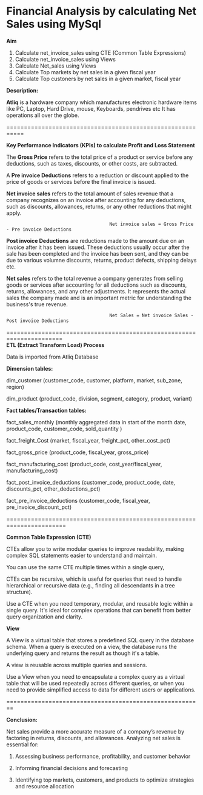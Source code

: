 # Financial Analysis by calculating Net Sales using MySql

**Aim**

1. Calculate net_invoice_sales using CTE (Common Table Expressions)
2. Calculate net_invoice_sales using Views
3. Calculate Net_sales using Views
4. Calculate Top markets by net sales in a given fiscal year
5. Calculate Top custoners by net sales in a given market, fiscal year

**Description:**

**Atliq** is a hardware company which manufactures electronic hardware items like PC, Laptop, Hard Drive, mouse, Keyboards, pendrives etc It has operations all over the globe.

===========================================================
           
**Key Performance Indicators (KPIs) to calculate Profit and Loss Statement**

The **Gross Price** refers to the total price of a product or service before any deductions, such as taxes, discounts, or other costs, are subtracted.

A **Pre invoice Deductions** refers to a reduction or discount applied to the price of goods or services before the final invoice is issued.

**Net invoice sales** refers to the total amount of sales revenue that a company recognizes on an invoice after accounting for any deductions, such as discounts, allowances, returns, or any other reductions that might apply.

                                          Net invoice sales = Gross Price - Pre invoice Deductions
                                          
**Post invoice Deductions** are reductions made to the amount due on an invoice after it has been issued. These deductions usually occur after the sale has been completed and the invoice has been sent, and they can be due to various volumne discounts, returns, product defects, shipping delays etc.

**Net sales** refers to the total revenue a company generates from selling goods or services after accounting for all deductions such as discounts, returns, allowances, and any other adjustments. It represents the actual sales the company made and is an important metric for understanding the business's true revenue.

                                          Net Sales = Net invoice Sales - Post invoice Deductions
                                          
======================================================================                            
**ETL (Extract Transform Load) Process**

Data is imported from Atliq Database

**Dimension tables:**

dim_customer (customer_code, customer, platform, market, sub_zone, region)

dim_product (product_code, division, segment, category, product, variant)

**Fact tables/Transaction tables:**

fact_sales_monthly (monthly aggregated data in start of the month date, product_code, customer_code, sold_quantity )

fact_freight_Cost (market, fiscal_year, freight_pct, other_cost_pct)

fact_gross_price (product_code, fiscal_year, gross_price)

fact_manufacturing_cost (product_code, cost_year/fiscal_year, manufacturing_cost)

fact_post_invoice_deductions (customer_code, product_code, date, discounts_pct, other_deductions_pct)

fact_pre_invoice_deductions (customer_code, fiscal_year, pre_invoice_discount_pct)

=======================================================================

**Common Table Expression (CTE)**

CTEs allow you to write modular queries to improve readability, making complex SQL statements easier to understand and maintain.

You can use the same CTE multiple times within a single query,

CTEs can be recursive, which is useful for queries that need to handle hierarchical or recursive data (e.g., finding all descendants in a tree structure).

Use a CTE when you need temporary, modular, and reusable logic within a single query. It's ideal for complex operations that can benefit from better query organization and clarity.

**View**

A View is a virtual table that stores a predefined SQL query in the database schema. When a query is executed on a view, the database runs the underlying query and returns the result as though it's a table.

A view is reusable across multiple queries and sessions.

Use a View when you need to encapsulate a complex query as a virtual table that will be used repeatedly across different queries, or when you need to provide simplified access to data for different users or applications.

========================================================

**Conclusion:**

Net sales provide a more accurate measure of a company’s revenue by factoring in returns, discounts, and allowances. Analyzing net sales is essential for:

1. Assessing business performance, profitability, and customer behavior

2. Informing financial decisions and forecasting

3. Identifying top markets, customers, and products to optimize strategies and resource allocation
